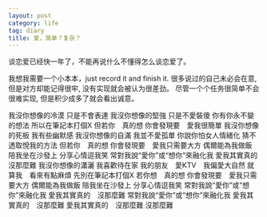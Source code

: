 ```yaml
---
layout: post
category: life
tag: diary
title: 爱，简单？复杂？
---
```





谈恋爱已经快一年了，不能再说什么不懂得怎么谈恋爱了。

我想我需要一个小本本，just record it and finish it.
很多说过的自己未必会在意, 但是对方却能记得很牢, 没有实现就会被认为很差劲。
尽管一个个任务很简单不会很难实现, 但是积少成多了就会看出诚意。


我沒你想像的冷漠
只是不會表達
我沒你想像的堅強
只是不愛裝傻
你有你永不變的想法
所以在筆記本打個X
但若你　真的想
你會發現要　愛我很簡單
我沒你想像的死板
我有些幽默感
我沒你想像的自滿
我並不愛孤單
你說你怕女人情緒化
猜不透取悅我的方法
但若你　真的想
你會發現要　愛我只需要大方
偶爾能為我做飯
陪我坐在沙發上
分享心情逗我笑
常對我說“愛你”或“想你”來融化我
愛我其實真的沒那麼難
我沒你想像的瀟灑
我喜歡待在家
我的朋友　愛KTV　我偏愛大自然
就算我　看來有點麻煩
先別在筆記本打個X
若你想　真的想
你會發現要　愛我只需要大方
偶爾能為我做飯
陪我坐在沙發上
分享心情逗我笑
常對我說“愛你”或“想你”來融化我
愛我其實真的　沒那麼難
常對我說“愛你”或“想你”來融化我
愛我其實真的　沒那麼難
愛我其實真的　沒那麼難
沒那麼難
